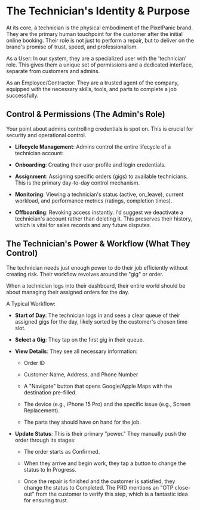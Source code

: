 # The Technician's Identity & Purpose

At its core, a technician is the physical embodiment of the PixelPanic brand. They are the primary human touchpoint for the customer after the initial online booking. Their role is not just to perform a repair, but to deliver on the brand's promise of trust, speed, and professionalism.

As a User: In our system, they are a specialized user with the 'technician' role. This gives them a unique set of permissions and a dedicated interface, separate from customers and admins.

As an Employee/Contractor: They are a trusted agent of the company, equipped with the necessary skills, tools, and parts to complete a job successfully.

## Control & Permissions (The Admin's Role)

Your point about admins controlling credentials is spot on. This is crucial for security and operational control.

- **Lifecycle Management**: Admins control the entire lifecycle of a technician account:

- **Onboarding**: Creating their user profile and login credentials.

- **Assignment**: Assigning specific orders (gigs) to available technicians. This is the primary day-to-day control mechanism.

- **Monitoring**: Viewing a technician's status (active, on_leave), current workload, and performance metrics (ratings, completion times).

- **Offboarding**: Revoking access instantly. I'd suggest we deactivate a technician's account rather than deleting it. This preserves their history, which is vital for sales records and any future disputes.

## The Technician's Power & Workflow (What They Control)

The technician needs just enough power to do their job efficiently without creating risk. Their workflow revolves around the "gig" or order.

When a technician logs into their dashboard, their entire world should be about managing their assigned orders for the day.

A Typical Workflow:

+ **Start of Day**: The technician logs in and sees a clear queue of their assigned gigs for the day, likely sorted by the customer's chosen time slot.

+ **Select a Gig**: They tap on the first gig in their queue.

+ **View Details**: They see all necessary information:

    + Order ID

    + Customer Name, Address, and Phone Number

    + A "Navigate" button that opens Google/Apple Maps with the destination pre-filled.

    + The device (e.g., iPhone 15 Pro) and the specific issue (e.g., Screen Replacement).

    + The parts they should have on hand for the job.

+ **Update Status**: This is their primary "power." They manually push the order through its stages:

    + The order starts as Confirmed.

    + When they arrive and begin work, they tap a button to change the status to In Progress.

    + Once the repair is finished and the customer is satisfied, they change the status to Completed. The PRD mentions an "OTP close-out" from the customer to verify this step, which is a fantastic idea for ensuring trust.
